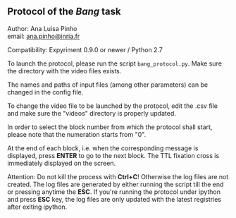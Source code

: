 ## Protocol of the *Bang* task   

Author: Ana Luisa Pinho  
email: ana.pinho@inria.fr  

Compatibility: Expyriment 0.9.0 or newer / Python 2.7  

To launch the protocol, please run the script `bang_protocol.py`. Make sure the directory with the video files exists.  

The names and paths of input files (among other parameters) can be changed in the config file.  

To change the video file to be launched by the protocol, edit the .csv file and make sure the "videos" directory is properly updated.  

In order to select the block number from which the protocol shall start, please note that the numeration starts from "0".  

At the end of each block, i.e. when the corresponding message is displayed, press __ENTER__ to go to the next block. The TTL fixation cross is immediately displayed on the screen.  

Attention: Do not kill the process with __Ctrl+C__! Otherwise the log files are not created. The log files are generated by either running the script till the end or pressing anytime the __ESC__. If you're running the protocol under ipython and press __ESC__ key, the log files are only updated with the latest registries after exiting ipython.  
